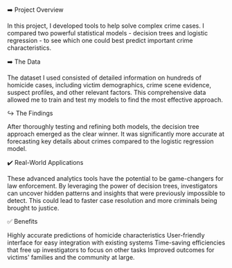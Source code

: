 ➡️ Project Overview

In this project, I developed tools to help solve complex crime cases. I compared two powerful statistical models - decision trees and logistic regression - to see which one could best predict important crime characteristics.

➡️ The Data

The dataset I used consisted of detailed information on hundreds of homicide cases, including victim demographics, crime scene evidence, suspect profiles, and other relevant factors. This comprehensive data allowed me to train and test my models to find the most effective approach.

↪️ The Findings

After thoroughly testing and refining both models, the decision tree approach emerged as the clear winner. It was significantly more accurate at forecasting key details about crimes compared to the logistic regression model.

✔️ Real-World Applications

These advanced analytics tools have the potential to be game-changers for law enforcement. By leveraging the power of decision trees, investigators can uncover hidden patterns and insights that were previously impossible to detect. This could lead to faster case resolution and more criminals being brought to justice.

✅ Benefits

Highly accurate predictions of homicide characteristics
User-friendly interface for easy integration with existing systems
Time-saving efficiencies that free up investigators to focus on other tasks
Improved outcomes for victims' families and the community at large.
